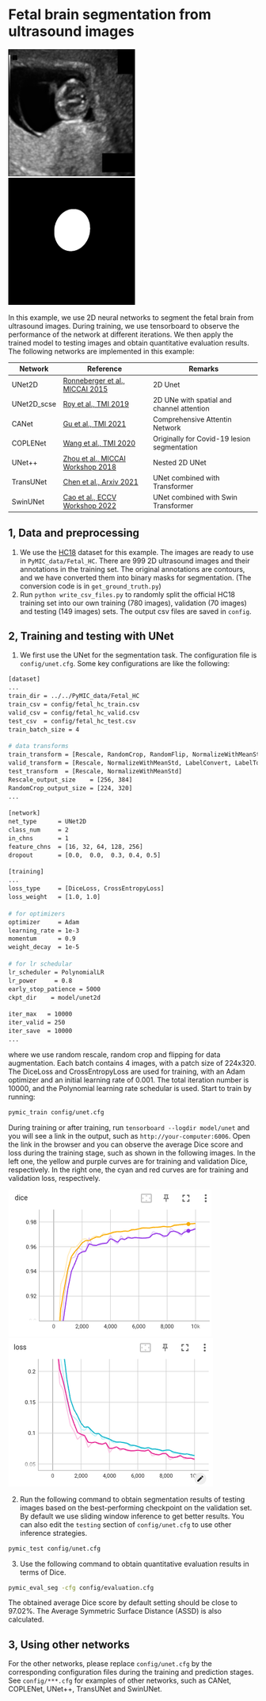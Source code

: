 # Fetal brain segmentation from ultrasound images

<img src="./picture/001_HC.png" width="256" height="256"/> <img src="./picture/001_HC_seg.png" width="256" height="256"/>

In this example, we use 2D neural networks to segment the fetal brain from ultrasound images. During training, we use tensorboard to observe the performance of the network at different iterations. We then apply the trained model to testing images and obtain quantitative evaluation results. The following networks are implemented in this example:

|Network  |Reference | Remarks|
|---|---| ---|
|UNet2D | [Ronneberger et al., MICCAI 2015][unet_paper]|  2D Unet|
|UNet2D_scse |[Roy et al., TMI 2019][scse_paper]| 2D UNe with spatial and channel attention |
|CANet| [Gu et al., TMI 2021][canet_paper]| Comprehensive Attentin Network|
|COPLENet | [Wang et al., TMI 2020][coplenet]| Originally for Covid-19 lesion segmentation|
|UNet++ | [Zhou et al., MICCAI Workshop 2018][unet++]| Nested 2D UNet |
|TransUNet | [Chen et al., Arxiv 2021][transunet]|  UNet combined with Transformer |
|SwinUNet|  [Cao et al., ECCV Workshop 2022][swinunet]| UNet combined with Swin Transformer |

[unet_paper]:https://link.springer.com/chapter/10.1007/978-3-319-24574-4_28
[scse_paper]:https://ieeexplore.ieee.org/document/8447284
[canet_paper]:https://ieeexplore.ieee.org/abstract/document/9246575
[coplenet]:https://ieeexplore.ieee.org/document/9109297
[unet++]:https://link.springer.com/chapter/10.1007/978-3-030-00889-5_1
[transunet]:https://arxiv.org/abs/2102.04306
[swinunet]:https://link.springer.com/chapter/10.1007/978-3-031-25066-8_9

## 1, Data and preprocessing
1. We use the [HC18][hc18_link] dataset for this example. The images are ready to use in `PyMIC_data/Fetal_HC`. There are 999 2D ultrasound images and their annotations in the training set.  The original annotations are contours, and we have converted them into binary masks for segmentation. (The conversion code is in `get_ground_truth.py`)
2. Run `python write_csv_files.py` to randomly split the official HC18 training set into our own training (780 images), validation (70 images) and testing (149 images) sets. The output csv files are saved in `config`.

[hc18_link]:https://hc18.grand-challenge.org/

## 2, Training and testing with UNet
1. We first use the UNet for the segmentation task. The configuration file is `config/unet.cfg`. Some key configurations are like the following:

```bash
[dataset]
...
train_dir = ../../PyMIC_data/Fetal_HC
train_csv = config/fetal_hc_train.csv
valid_csv = config/fetal_hc_valid.csv
test_csv  = config/fetal_hc_test.csv
train_batch_size = 4

# data transforms
train_transform = [Rescale, RandomCrop, RandomFlip, NormalizeWithMeanStd, LabelConvert, LabelToProbability]
valid_transform = [Rescale, NormalizeWithMeanStd, LabelConvert, LabelToProbability]
test_transform  = [Rescale, NormalizeWithMeanStd]
Rescale_output_size    = [256, 384]
RandomCrop_output_size = [224, 320]
...

[network]
net_type      = UNet2D
class_num     = 2
in_chns       = 1
feature_chns  = [16, 32, 64, 128, 256]
dropout       = [0.0,  0.0,  0.3, 0.4, 0.5]

[training]
...
loss_type     = [DiceLoss, CrossEntropyLoss]
loss_weight   = [1.0, 1.0]

# for optimizers
optimizer     = Adam
learning_rate = 1e-3
momentum      = 0.9
weight_decay  = 1e-5

# for lr schedular  
lr_scheduler = PolynomialLR
lr_power     = 0.8
early_stop_patience = 5000
ckpt_dir    = model/unet2d

iter_max   = 10000
iter_valid = 250
iter_save  = 10000
...
```

where we use random rescale, random crop and flipping for data augmentation. Each batch contains 4 images, with a patch size of 224x320. The DiceLoss and CrossEntropyLoss are used for training, with an Adam optimizer and an initial learning rate of 0.001. The total iteration number is 10000, and the Polynomial learning rate schedular is used.  Start to train by running:
 
```bash
pymic_train config/unet.cfg
```

During training or after training, run `tensorboard --logdir model/unet` and you will see a link in the output, such as `http://your-computer:6006`. Open the link in the browser and you can observe the average Dice score and loss during the training stage, such as shown in the following images.  In the left one, the yellow and purple curves are for training and validation Dice,  respectively.  In the right one, the cyan and red curves are for training and validation loss,  respectively. 

![avg_dice](./picture/train_avg_dice.png)
![avg_loss](./picture/train_avg_loss.png)

2. Run the following command to obtain segmentation results of testing images based on the best-performing checkpoint on the validation set. By default we use sliding window inference to get better results. You can also edit the `testing` section of `config/unet.cfg` to use other inference strategies.

```bash
pymic_test config/unet.cfg
```

3. Use the following command to obtain quantitative evaluation results in terms of Dice. 

```bash
pymic_eval_seg -cfg config/evaluation.cfg
```

The obtained average Dice score by default setting should be close to 97.02%. The Average Symmetric Surface Distance (ASSD) is also calculated. 

## 3, Using other networks

For the other networks, please replace `config/unet.cfg` by the corresponding configuration files during the training and prediction stages. See `config/***.cfg` for examples of other networks, such as CANet, COPLENet, UNet++, TransUNet and SwinUNet.

